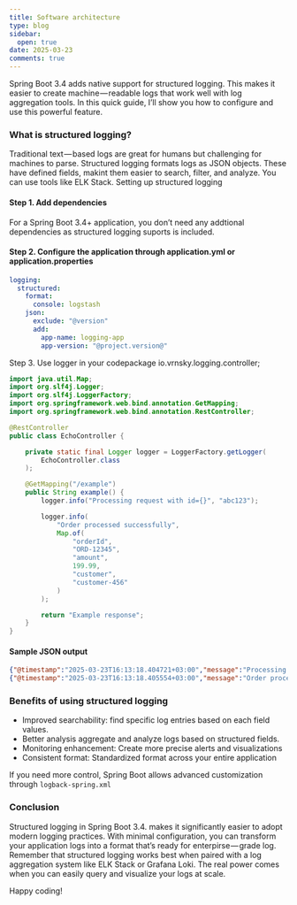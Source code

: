 ```yaml
---
title: Software architecture
type: blog
sidebar:
  open: true
date: 2025-03-23
comments: true
---
```


Spring Boot 3.4 adds native support for structured logging. This makes it easier to create machine — readable logs that work well with log aggregation tools. In this quick guide, I’ll show you how to configure and use this powerful feature.

### What is structured logging?
Traditional text — based logs are great for humans but challenging for machines to parse. Structured logging formats logs as JSON objects. These have defined fields, makint them easier to search, filter, and analyze. You can use tools like ELK Stack.
Setting up structured logging

#### Step 1. Add dependencies
For a Spring Boot 3.4+ application, you don’t need any addtional dependencies as structured logging suports is included.

#### Step 2. Configure the application through application.yml or application.properties
```yaml {filename="application.yml"}
logging:
  structured:
    format:
      console: logstash
    json:
      exclude: "@version"
      add:
        app-name: logging-app
        app-version: "@project.version@"
```

Step 3. Use logger in your codepackage io.vrnsky.logging.controller;

```java {filename="EchoController.java"}
import java.util.Map;
import org.slf4j.Logger;
import org.slf4j.LoggerFactory;
import org.springframework.web.bind.annotation.GetMapping;
import org.springframework.web.bind.annotation.RestController;

@RestController
public class EchoController {

    private static final Logger logger = LoggerFactory.getLogger(
        EchoController.class
    );

    @GetMapping("/example")
    public String example() {
        logger.info("Processing request with id={}", "abc123");

        logger.info(
            "Order processed successfully",
            Map.of(
                "orderId",
                "ORD-12345",
                "amount",
                199.99,
                "customer",
                "customer-456"
            )
        );

        return "Example response";
    }
}
```



#### Sample JSON output
```json
{"@timestamp":"2025-03-23T16:13:18.404721+03:00","message":"Processing request with id=abc123","logger_name":"io.vrnsky.logging.controller.EchoController","thread_name":"http-nio-8080-exec-1","level":"INFO","level_value":20000,"app-name":"logging-app","app-version":"0.0.1-SNAPSHOT"}
{"@timestamp":"2025-03-23T16:13:18.405554+03:00","message":"Order processed successfully","logger_name":"io.vrnsky.logging.controller.EchoController","thread_name":"http-nio-8080-exec-1","level":"INFO","level_value":20000,"app-name":"logging-app","app-version":"0.0.1-SNAPSHOT"}
```


### Benefits of using structured logging
- Improved searchability: find specific log entries based on each field values.
- Better analysis aggregate and analyze logs based on structured fields.
- Monitoring enhancement: Create more precise alerts and visualizations
- Consistent format: Standardized format across your entire application

If you need more control, Spring Boot allows advanced customization through `logback-spring.xml`

### Conclusion
Structured logging in Spring Boot 3.4. makes it significantly easier to adopt modern logging practices. With minimal configuration, you can transform your application logs into a format that’s ready for enterpirse — grade log.
Remember that structured logging works best when paired with a log aggregation system like ELK Stack or Grafana Loki. The real power comes when you can easily query and visualize your logs at scale.

Happy coding!
